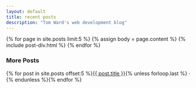 ```yaml
---
layout: default
title: recent posts
description: "Tom Ward's web development blog"
---
```

{% for page in site.posts limit:5 %}
{% assign body = page.content %}
{% include post-div.html %}
{% endfor %}
<div class="related">
<h3>More Posts</h3>
<p>{% for post in site.posts offset:5 %}<a href="{{ post.url }}">{{ post.title }}</a>{% unless forloop.last %} &middot; {% endunless %}{% endfor %}</p>
</div>